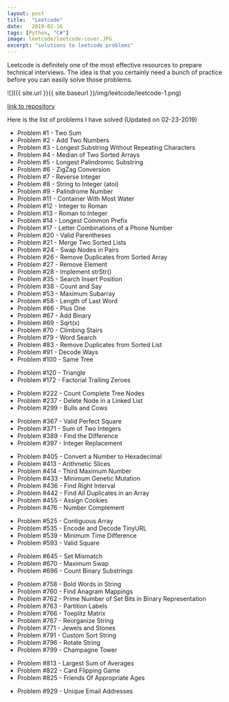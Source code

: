 ```yaml
---
layout: post
title:  "Leetcode"
date:   2019-02-16
tags: [Python, "C#"]
image: leetcode/leetcode-cover.JPG
excerpt: "solutions to leetcode problems" 
---
```


Leetcode is definitely one of the most effective resources to prepare technical interviews. The idea is that you certainly need a bunch of practice before you can easily solve those problems. 

![]({{ site.url }}{{ site.baseurl }}/img/leetcode/leetcode-1.png)

[link to repository](https://github.com/AchyuthaBharadwaj/LeetCode)

Here is the list of problems I have solved (Updated on 02-23-2019)
<!-- reserved for problems 1-100 -->
* Problem #1 - Two Sum
* Problem #2 - Add Two Numbers	
* Problem #3 - Longest Substring Without Repeating Characters
* Problem #4 - Median of Two Sorted Arrays	
* Problem #5 - Longest Palindromic Substring
* Problem #6 - ZigZag Conversion
* Problem #7 - Reverse Integer
* Problem #8 - String to Integer (atoi)	
* Problem #9 - Palindrome Number
* Problem #11 - Container With Most Water
* Problem #12 - Integer to Roman	
* Problem #13 - Roman to Integer
* Problem #14 - Longest Common Prefix	
* Problem #17 - Letter Combinations of a Phone Number
* Problem #20 - Valid Parentheses
* Problem #21 - Merge Two Sorted Lists
* Problem #24 - Swap Nodes in Pairs
* Problem #26 - Remove Duplicates from Sorted Array
* Problem #27 - Remove Element
* Problem #28 - Implement strStr()
* Problem #35 - Search Insert Position
* Problem #38 - Count and Say
* Problem #53 - Maximum Subarray
* Problem #58 - Length of Last Word
* Problem #66 - Plus One
* Problem #67 - Add Binary
* Problem #69 - Sqrt(x)
* Problem #70 - Climbing Stairs
* Problem #79 - Word Search
* Problem #83 - Remove Duplicates from Sorted List
* Problem #91 - Decode Ways
* Problem #100 - Same Tree
<!-- reserved for problems 101-200 -->
* Problem #120 - Triangle
* Problem #172 - Factorial Trailing Zeroes
<!-- reserved for problems 201-300 -->
* Problem #222 - Count Complete Tree Nodes
* Problem #237 - Delete Node in a Linked List
* Problem #299 - Bulls and Cows
<!-- reserved for problems 301-400 -->
* Problem #367 - Valid Perfect Square
* Problem #371 - Sum of Two Integers
* Problem #389 - Find the Difference
* Problem #397 - Integer Replacement
<!-- reserved for problems 401-500 -->
* Problem #405 - Convert a Number to Hexadecimal
* Problem #413 - Arithmetic Slices
* Problem #414 - Third Maximum Number
* Problem #433 - Minimum Genetic Mutation
* Problem #436 - Find Right Interval
* Problem #442 - Find All Duplicates in an Array
* Problem #455 - Assign Cookies
* Problem #476 - Number Complement
<!-- reserved for problems 501-600 -->
* Problem #525 - Contiguous Array
* Problem #535 - Encode and Decode TinyURL
* Problem #539 - Minimum Time Difference
* Problem #593 - Valid Square
<!-- reserved for problems 601-700 -->
* Problem #645 - Set Mismatch
* Problem #670 - Maximum Swap
* Problem #696 - Count Binary Substrings
<!-- reserved for problems 701-800 -->
* Problem #758 - Bold Words in String
* Problem #760 - Find Anagram Mappings
* Problem #762 - Prime Number of Set Bits in Binary Representation
* Problem #763 - Partition Labels
* Problem #766 - Toeplitz Matrix
* Problem #767 - Reorganize String
* Problem #771 - Jewels and Stones
* Problem #791 - Custom Sort String
* Problem #796 - Rotate String
* Problem #799 - Champagne Tower  
<!-- reserved for problems 801-900 -->
* Problem #813 - Largest Sum of Averages
* Problem #822 - Card Flipping Game
* Problem #825 - Friends Of Appropriate Ages
<!-- reserved for problems 901+ -->
* Problem #929 - Unique Email Addresses









